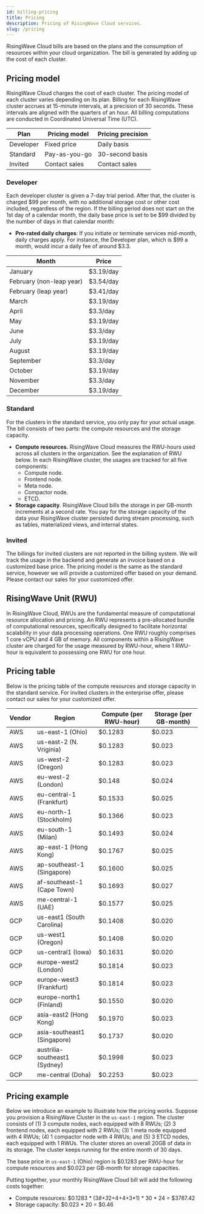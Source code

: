 ```yaml
---
id: billing-pricing
title: Pricing
description: Pricing of RisingWave Cloud services.
slug: /pricing
---
```


RisingWave Cloud bills are based on the plans and the consumption of resources within your cloud organization. The bill is generated by adding up the cost of each cluster. 

## Pricing model

RisingWave Cloud charges the cost of each cluster. The pricing model of each cluster varies depending on its plan. Billing for each RisingWave cluster accrues at 15-minute intervals, at a precision of 30 seconds. These intervals are aligned with the quarters of an hour. All billing computations are conducted in Coordinated Universal Time (UTC). 

| Plan | Pricing model | Pricing precision |
| --- | --- | --- |
| Developer | Fixed price | Daily basis |
| Standard | Pay-as-you-go | 30-second basis |
| Invited | Contact sales | Contact sales |

### Developer

Each developer cluster is given a 7-day trial period. After that, the cluster is charged $99 per month, with no additional storage cost or other cost included, regardless of the region. If the billing period does not start on the 1st day of a calendar month, the daily base price is set to be $99 divided by the number of days in that calendar month: 

- **Pro-rated daily charges**: If you initiate or terminate services mid-month, daily charges apply. For instance, the Developer plan, which is $99 a month, would incur a daily fee of around $3.3.

| Month | Price |
| --- | --- |
| January | $3.19/day |
| February (non-leap year) | $3.54/day |
| February (leap year) | $3.41/day |
| March | $3.19/day |
| April | $3.3/day |
| May | $3.19/day |
| June | $3.3/day |
| July | $3.19/day |
| August | $3.19/day |
| September | $3.3/day |
| October | $3.19/day |
| November | $3.3/day |
| December | $3.19/day |

### Standard

For the clusters in the standard service, you only pay for your actual usage. The bill consists of two parts: the compute resources and the storage capacity. 

- **Compute resources.** RisingWave Cloud measures the RWU-hours used across all clusters in the organization. See the explanation of RWU below.  In each RisingWave cluster, the usages are tracked for all five components:
    - Compute node.
    - Frontend node.
    - Meta node.
    - Compactor node.
    - ETCD.
- **Storage capacity**. RisingWave Cloud bills the storage in per GB-month increments at a second rate. You pay for the storage capacity of the data your RisingWave cluster persisted during stream processing, such as tables, materialized views, and internal states.

### Invited

The billings for invited clusters are not reported in the billing system. We will track the usage in the backend and generate an invoice based on a customized base price. The pricing model is the same as the standard service, however we will provide a customized offer based on your demand. Please contact our sales for your customized offer. 

## RisingWave Unit (RWU)

In RisingWave Cloud, RWUs are the fundamental measure of computational resource allocation and pricing. An RWU represents a pre-allocated bundle of computational resources, specifically designed to facilitate horizontal scalability in your data processing operations. One RWU roughly comprises 1 core vCPU and 4 GB of memory. All components within a RisingWave cluster are charged for the usage measured by RWU-hour, where 1 RWU-hour is equivalent to possessing one RWU for one hour. 

## Pricing table

Below is the pricing table of the compute resources and storage capacity in the standard service. For invited clusters in the enterprise offer, please contact our sales for your customized offer. 

| Vendor | Region | Compute (per RWU-hour) | Storage (per GB-month) |
| --- | --- | --- | --- |
| AWS | us-east-1 (Ohio) | $0.1283  | $0.023 |
| AWS | us-east-2 (N. Vriginia) | $0.1283  | $0.023 |
| AWS | us-west-2 (Oregon) | $0.1283  | $0.023 |
| AWS | eu-west-2 (London) | $0.148  | $0.024 |
| AWS | eu-central-1 (Frankfurt) | $0.1533  | $0.025 |
| AWS | eu-north-1 (Stockholm) | $0.1366  | $0.023 |
| AWS | eu-south-1 (Milan) | $0.1493  | $0.024 |
| AWS | ap-east-1 (Hong Kong) | $0.1767  | $0.025 |
| AWS | ap-southeast-1 (Singapore) | $0.1600  | $0.025 |
| AWS | af-southeast-1 (Cape Town) | $0.1693  | $0.027 |
| AWS | me-central-1 (UAE) | $0.1577  | $0.025 |
| GCP | us-east1 (South Carolina) | $0.1408  | $0.020 |
| GCP | us-west1 (Oregon) | $0.1408  | $0.020 |
| GCP | us-central1 (Iowa) | $0.1631  | $0.020 |
| GCP | europe-west2 (London) | $0.1814  | $0.023 |
| GCP | europe-west3 (Frankfurt) | $0.1814  | $0.023 |
| GCP | europe-north1 (Finland) | $0.1550 | $0.020 |
| GCP | asia-east2 (Hong Kong) | $0.1970 | $0.023 |
| GCP | asia-southeast1 (Singapore) | $0.1737 | $0.020 |
| GCP | austrilia-southeast1 (Sydney) | $0.1998 | $0.023 |
| GCP | me-central (Doha) | $0.2253 | $0.023 |

## Pricing example

Below we introduce an example to illustrate how the pricing works. Suppose you provision a RisingWave Cluster in the `us-east-1` region. The cluster consists of (1) 3 compute nodes, each equipped with 8 RWUs; (2) 3 frontend nodes, each equipped with 2 RWUs; (3) 1 meta node equipped with 4 RWUs; (4) 1 compactor node with 4 RWUs; and (5) 3 ETCD nodes, each equipped with 1 RWUs. The cluster stores an overall 20GB of data in its storage. The cluster keeps running for the entire month of 30 days. 

The base price in `us-east-1` (Ohio) region is $0.1283 per RWU-hour for compute resources and $0.023 per GB-month for storage capacities. 

Putting together, your monthly RisingWave Cloud bill will add the following costs together:

- Compute resources: $0.1283 * (3*8+3*2+4+4+3*1) * 30 * 24 = $3787.42
- Storage capacity: $0.023 * 20 = $0.46

